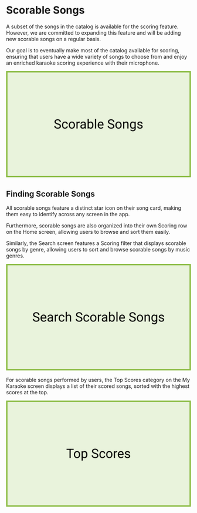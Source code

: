 # Scorable Songs 

A subset of the songs in the catalog is available for the scoring feature. However, we are committed to expanding this feature and will be adding new scorable songs on a regular basis.  

Our goal is to eventually make most of the catalog available for scoring, ensuring that users have a wide variety of songs to choose from and enjoy an enriched karaoke scoring experience with their microphone. 

![Scorable Songs](./img/scorableSongs.png)

## Finding Scorable Songs 

All scorable songs feature a distinct star icon on their song card, making them easy to identify across any screen in the app. 

Furthermore, scorable songs are also organized into their own Scoring row on the Home screen, allowing users to browse and sort them easily. 

Similarly, the Search screen features a Scoring filter that displays scorable songs by genre, allowing users to sort and browse scorable songs by music genres. 

![Search Scorable Songs](./img/searchScorableSongs.png)

For scorable songs performed by users, the Top Scores category on the My Karaoke screen displays a list of their scored songs, sorted with the highest scores at the top. 

![Top Scores](./img/topScores.png)